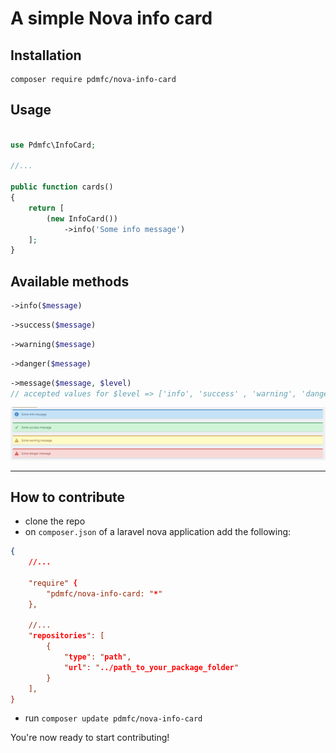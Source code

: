 # A simple Nova info card

## Installation

```shell
composer require pdmfc/nova-info-card
```

## Usage

```php

use Pdmfc\InfoCard;

//...

public function cards()
{
    return [
        (new InfoCard())
            ->info('Some info message')
    ];
}

```

## Available methods

```php
->info($message)
```

```php
->success($message)
```

```php
->warning($message)
```

```php
->danger($message)
```

```php
->message($message, $level)
// accepted values for $level => ['info', 'success' , 'warning', 'danger']
```

![Example](images/example.png)

---

## How to contribute

- clone the repo
- on `composer.json` of a laravel nova application add the following:

```json
{
    //...

    "require" {
        "pdmfc/nova-info-card: "*"
    },

    //...
    "repositories": [
        {
            "type": "path",
            "url": "../path_to_your_package_folder"
        }
    ],
}
```

- run `composer update pdmfc/nova-info-card`

You're now ready to start contributing!

